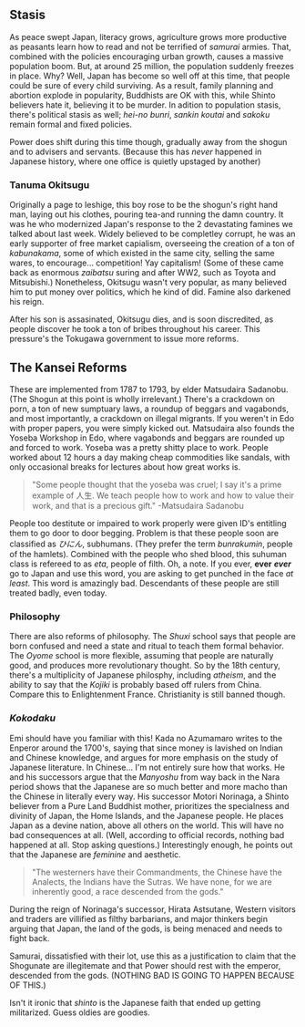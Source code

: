 ## Stasis

As peace swept Japan, literacy grows, agriculture grows more productive as peasants learn how to read and not be terrified of *samurai* armies. That, combined with the policies encouraging urban growth, causes a massive population boom. But, at around 25 million, the population suddenly freezes in place. Why? Well, Japan has become so well off at this time, that people could be sure of every child surviving. As a result, family planning and abortion explode in popularity, Buddhists are OK with this, while Shinto believers hate it, believing it to be murder. In adition to population stasis, there's political stasis as well; *hei-no bunri*, *sankin koutai* and *sakoku* remain formal and fixed policies.

Power does shift during this time though, gradually away from the shogun and to advisers and servants. (Because this has *never* happened in Japanese history, where one office is quietly upstaged by another)

### Tanuma Okitsugu

Originally a page to Ieshige, this boy rose to be the shogun's right hand man, laying out his clothes, pouring tea-and running the damn country. It was he who modernized Japan's response to the 2 devastating famines we talked about last week. Widely believed to be completley corrupt, he was an early supporter of free market capialism, overseeing the creation of a ton of *kabunakama*, some of which existed in the same city, selling the same wares, to encourage... competition! Yay capitalism! (Some of these came back as enormous *zaibatsu* suring and after WW2, such as Toyota and Mitsubishi.) Nonetheless, Okitsugu wasn't very popular, as many believed him to put money over politics, which he kind of did. Famine also darkened his reign.

After his son is assasinated, Okitsugu dies, and is soon discredited, as people discover he took a ton of bribes throughout his career. This pressure's the Tokugawa government to issue more reforms.

## The Kansei Reforms

These are implemented from 1787 to 1793, by elder Matsudaira Sadanobu. (The Shogun at this point is wholly irrelevant.) There's a crackdown on porn, a ton of new sumptuary laws, a roundup of beggars and vagabonds, and most importantly, a crackdown on illegal migrants. If you weren't in Edo with proper papers, you were simply kicked out. Matsudaira also founds the Yoseba Workshop in Edo, where vagabonds and beggars are rounded up and forced to work. Yoseba was a pretty shitty place to work. People worked about 12 hours a day making cheap commodities like sandals, with only occasional breaks for lectures about how great works is.

> "Some people thought that the yoseba was cruel; I say it's a prime example of 人生. We teach people how to work and how to value their work, and that is a precious gift." -Matsudaira Sadanobu

People too destitute or impaired to work properly were given ID's entitling them to go door to door begging. Problem is that these people soon are classified as *ひにん*, subhumans. (They prefer the term *bunrakumin*, people of the hamlets). Combined with the people who shed blood, this suhuman class is refereed to as *eta*, people of filth. Oh, a note. If you ever, **ever** ***ever*** go to Japan and use this word, you are asking to get punched in the face *at least*. This word is amazingly bad. Descendants of these people are still treated badly, even today.

### Philosophy

There are also reforms of philosophy. The *Shuxi* school says that people are born confused and need a state and ritual to teach them  formal behavior. The *Oyome* school is more flexible, assuming that people are naturally good, and produces more revolutionary thought. So by the 18th century, there's a multiplicity of Japanese philosphy, including *atheism*, and the ability to say that the *Kojiki* is probably based off rulers from China. Compare this to Enlightenment France. Christianity is still banned though.

### *Kokodaku*

Emi should have you familiar with this! Kada no Azumamaro writes to the Enperor around the 1700's, saying that since money is lavished on Indian and Chinese knowledge, and argues for more emphasis on the study of Japanese literature. In Chinese... I'm not entirely sure how that works. He and his successors argue that the *Manyoshu* from way back in the Nara period shows that the Japanese are so much better and more macho than the Chinese in literally every way. His successor Motori Norinaga, a Shinto believer from a Pure Land Buddhist mother, prioritizes the specialness and divinity of Japan, the Home Islands, and the Japanese people. He places Japan as a devine nation, above all others on the world. This will have no bad consequences at all. (Well, according to official records, nothing bad happened at all. Stop asking questions.) Interestingly enough, he points out that the Japanese are *feminine* and aesthetic.

> "The westerners have their Commandments, the Chinese have the Analects, the Indians have the Sutras. We have none, for we are inherently good, a race descended from the gods."

During the reign of Norinaga's successor, Hirata Astsutane, Western visitors and traders are villified as filthy barbarians, and major thinkers begin arguing that Japan, the land of the gods, is being menaced and needs to fight back.

Samurai, dissatisfied with their lot, use this as a justification to claim that the Shogunate are illegitemate and that Power should rest with the emperor, descended from the gods. (NOTHING BAD IS GOING TO HAPPEN BECAUSE OF THIS.)

Isn't it ironic that *shinto* is the Japanese faith that ended up getting militarized. Guess oldies are goodies.
